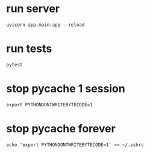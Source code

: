 # run server
```uvicorn app.main:app --reload```

# run tests
```pytest```

# stop __pycache__ 1 session
```export PYTHONDONTWRITEBYTECODE=1```

# stop __pycache__ forever
```echo 'export PYTHONDONTWRITEBYTECODE=1' >> ~/.zshrc```